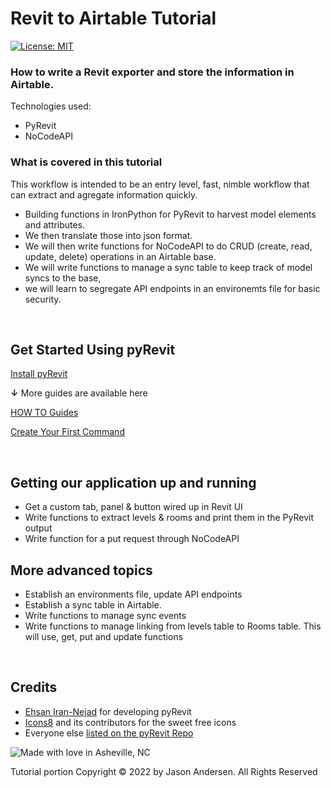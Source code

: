 # Revit to Airtable Tutorial

[![License: MIT](https://img.shields.io/badge/License-MIT-yellow.svg)](https://opensource.org/licenses/MIT)
&nbsp;

### How to write a Revit exporter and store the information in Airtable.
Technologies used:
 - PyRevit
 - NoCodeAPI

### What is covered in this tutorial
 This workflow is intended to be an entry level, fast, nimble workflow that can extract and agregate information quickly.
 - Building functions in IronPython for PyRevit to harvest model elements and attributes.
 - We then translate those into json format. 
 - We will then write functions for NoCodeAPI to do CRUD (create, read, update, delete) operations in an Airtable base.
 - We will write functions to manage a sync table to keep track of model syncs to the base, 
 - we will learn to segregate API endpoints in an environemts file for basic security. 

&nbsp;

## Get Started Using pyRevit

[Install pyRevit](https://www.notion.so/Install-pyRevit-98ca4359920a42c3af5c12a7c99a196d)

**↓** More guides are available here

[HOW TO Guides](https://www.notion.so/HOW-TO-Guides-dc20e0e227b74d9bbc775699904152cb)

[Create Your First Command](https://www.notion.so/Create-Your-First-Command-2509b43e28bd498fba937f5c1be7f485)

&nbsp;


## Getting our application up and running
- Get a custom tab, panel & button wired up in Revit UI
- Write functions to extract levels & rooms and print them in the PyRevit output
- Write function for a put request through NoCodeAPI

## More advanced topics
- Establish an environments file, update API endpoints
- Establish a sync table in Airtable.
- Write functions to manage sync events
- Write functions to manage linking from levels table to Rooms table. This will use, get, put and update functions

&nbsp;


## Credits
* [Ehsan Iran-Nejad](https://github.com/eirannejad) for developing pyRevit
* [Icons8](https://icons8.com/) and its contributors for the sweet free icons
* Everyone else  [listed on the pyRevit Repo](https://github.com/eirannejad/pyRevit/blob/master/README.md#credits)

![Made with love in Asheville, NC](https://madewithlove.now.sh/us?colorA=%23575757&colorB=%2344cbd5&template=for-the-badge&text=Asheville%2C+NC)

Tutorial portion Copyright © 2022 by Jason Andersen. All Rights Reserved